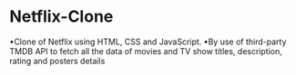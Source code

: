 # Netflix-Clone
▪Clone of Netflix using HTML, CSS and JavaScript. ▪By use of third-party TMDB API to fetch all the data of movies and TV show titles, description, rating and posters details
